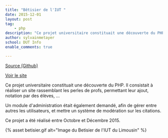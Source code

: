 ```yaml
---
title: "Bêtisier de l'IUT "
date: 2015-12-01
layout: post
tag: 
    - php
description: "Ce projet universitaire constituait une découverte du PHP. Il consistait à réaliser un site rassemblant les perles de profs, permettant leur ajout, notation par des élèves, ..."
author: sylvainmetayer
school: DUT Info
enable_comments: true

---
```


[Source (Github)](https://github.com/sylvainmetayer/Betisier-TP)

[Voir le site](https://betisier.sylvainmetayer.fr/)

Ce projet universitaire constituait une découverte du PHP. Il consistait à réaliser un site rassemblant les perles de profs, permettant leur ajout, notation par des élèves, ...

Un module d'administration était également demandé, afin de gérer entre autres les utilisateurs, et mettre un système de modération sur les citations.

Ce projet a été réalisé entre Octobre et Décembre 2015.

{% asset betisier.gif alt="Image du Betisier de l'IUT du Limousin" %}
